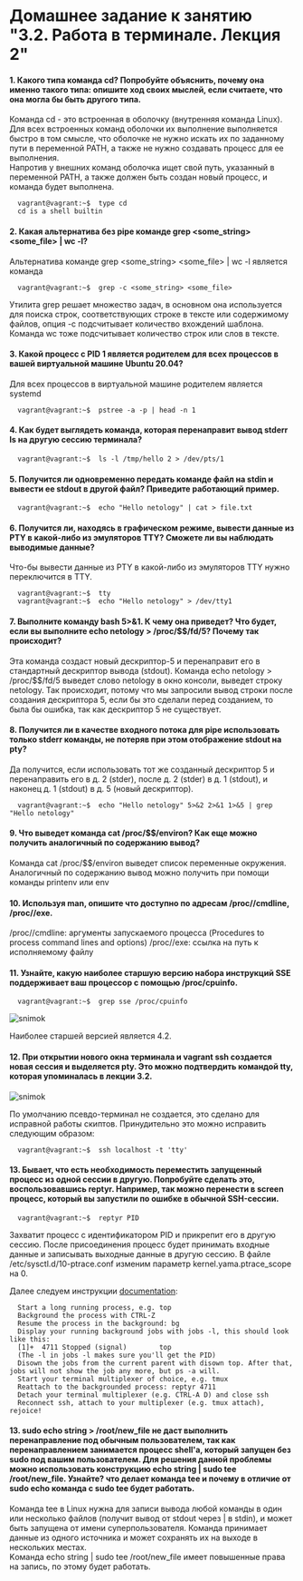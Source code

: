 # Домашнее задание к занятию "3.2. Работа в терминале. Лекция 2"

#### 1. Какого типа команда cd? Попробуйте объяснить, почему она именно такого типа: опишите ход своих мыслей, если считаете, что она могла бы быть другого типа.
Команда cd - это встроенная в оболочку (внутренняя команда Linux). Для всех встроенных команд оболочки их выполнение выполняется быстро в том смысле, что оболочке не нужно искать их по заданному пути в переменной PATH, а также не нужно создавать процесс для ее выполнения.  
Напротив у внешних команд оболочка ищет свой путь, указанный в переменной PATH, а также должен быть создан новый процесс, и команда будет выполнена.
```
  vagrant@vagrant:~$  type cd
  cd is a shell builtin
```


#### 2. Какая альтернатива без pipe команде grep <some_string> <some_file> | wc -l?
Альтернатива команде grep <some_string> <some_file> | wc -l является команда
```
  vagrant@vagrant:~$  grep -c <some_string> <some_file>
```
Утилита grep решает множество задач, в основном она используется для поиска строк, соответствующих строке в тексте или содержимому файлов, oпция -c подсчитывает количество вхождений шаблона. Команда wc тоже подсчитывает количество строк или слов в тексте.


#### 3. Какой процесс с PID 1 является родителем для всех процессов в вашей виртуальной машине Ubuntu 20.04?
Для всех процессов в виртуальной машине родителем является systemd
```
  vagrant@vagrant:~$  pstree -a -p | head -n 1
```


#### 4. Как будет выглядеть команда, которая перенаправит вывод stderr ls на другую сессию терминала?
```
  vagrant@vagrant:~$  ls -l /tmp/hello 2 > /dev/pts/1
```


#### 5. Получится ли одновременно передать команде файл на stdin и вывести ее stdout в другой файл? Приведите работающий пример.
```
  vagrant@vagrant:~$  echo "Hello netology" | cat > file.txt
```


#### 6. Получится ли, находясь в графическом режиме, вывести данные из PTY в какой-либо из эмуляторов TTY? Сможете ли вы наблюдать выводимые данные?
 Что-бы вывести данные из PTY в какой-либо из эмуляторов TTY нужно переключится в TTY.
```
  vagrant@vagrant:~$  tty
  vagrant@vagrant:~$  echo "Hello netology" > /dev/tty1
```


#### 7. Выполните команду bash 5>&1. К чему она приведет? Что будет, если вы выполните echo netology > /proc/$$/fd/5? Почему так происходит?
Эта команда создаст новый дескриптор-5 и перенаправит его в стандартный дескриптор вывода (stdout).
Команда echo netology > /proc/$$/fd/5 выведет слово netology в окно консоли, выведет строку netology. Так происходит, потому что мы запросили вывод строки после создания дескриптора 5, если бы это сделали перед созданием, то была бы ошибка, так как дескриптор 5 не существует.


#### 8. Получится ли в качестве входного потока для pipe использовать только stderr команды, не потеряв при этом отображение stdout на pty? 
Да получится, если использовать тот же созданный дескриптор 5 и перенаправить его в д. 2 (stder), после д. 2 (stder) в д. 1 (stdout), и наконец д. 1 (stdout) в д. 5 (новый дескриптор). 
```
  vagrant@vagrant:~$  echo "Hello netology" 5>&2 2>&1 1>&5 | grep "Hello netology"
```


#### 9. Что выведет команда cat /proc/$$/environ? Как еще можно получить аналогичный по содержанию вывод? 
Команда cat /proc/$$/environ выведет список переменные окружения.
Аналогичный по содержанию вывод можно получить при помощи команды printenv или env


#### 10. Используя man, опишите что доступно по адресам /proc/<PID>/cmdline, /proc/<PID>/exe.
/proc/<PID>/cmdline: аргументы запускаемого процесса (Procedures to process command lines and options)
/proc/<PID>/exe: ссылка на путь к исполняемoму файлу


#### 11. Узнайте, какую наиболее старшую версию набора инструкций SSE поддерживает ваш процессор с помощью /proc/cpuinfo. 
```
  vagrant@vagrant:~$  grep sse /proc/cpuinfo
```
![snimok]( /Users/antonbannikov/desktop/snimok.png)

Наиболее старшей версией является 4.2.

#### 12. При открытии нового окна терминала и vagrant ssh создается новая сессия и выделяется pty. Это можно подтвердить командой tty, которая упоминалась в лекции 3.2. 
![snimok]( /Users/antonbannikov/desktop/snimok1.png)
 
По умолчанию псевдо-терминал не создается, это сделано для исправной работы скиптов. Принудительно это можно исправить следующим образом:
```
  vagrant@vagrant:~$  ssh localhost -t 'tty'
```


#### 13. Бывает, что есть необходимость переместить запущенный процесс из одной сессии в другую. Попробуйте сделать это, воспользовавшись reptyr. Например, так можно перенести в screen процесс, который вы запустили по ошибке в обычной SSH-сессии.
```
  vagrant@vagrant:~$  reptyr PID
```
3ахватит процесс с идентификатором PID и прикрепит его в другую сессию. 
После присоединения процесс будет принимать входные данные и записывать выходные данные в другую сессию. 
B файле /etc/sysctl.d/10-ptrace.conf изменим параметр kernel.yama.ptrace_scope на 0. 

Далее следуем инструкции [documentation](https://github.com/nelhage/reptyr#typical-usage-pattern):
```
  Start a long running process, e.g. top
  Background the process with CTRL-Z
  Resume the process in the background: bg
  Display your running background jobs with jobs -l, this should look like this:
  [1]+  4711 Stopped (signal)        top
  (The -l in jobs -l makes sure you'll get the PID)
  Disown the jobs from the current parent with disown top. After that, jobs will not show the job any more, but ps -a will.
  Start your terminal multiplexer of choice, e.g. tmux
  Reattach to the backgrounded process: reptyr 4711
  Detach your terminal multiplexer (e.g. CTRL-A D) and close ssh
  Reconnect ssh, attach to your multiplexer (e.g. tmux attach), rejoice!
```

#### 13. sudo echo string > /root/new_file не даст выполнить перенаправление под обычным пользователем, так как перенаправлением занимается процесс shell'а, который запущен без sudo под вашим пользователем. Для решения данной проблемы можно использовать конструкцию echo string | sudo tee /root/new_file. Узнайте? что делает команда tee и почему в отличие от sudo echo команда с sudo tee будет работать.
Команда tee в Linux нужна для записи вывода любой команды в один или несколько файлов (получит вывод от stdout через | в stdin), и может быть запущена от имени суперпользователя.
Команда принимает данные из одного источника и может сохранять их на выходе в нескольких местах.  
Kоманда echo string | sudo tee /root/new_file имеет повышенные права на запись, по этому будет работать.
